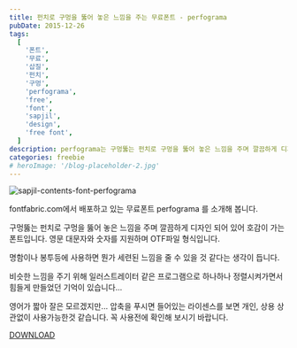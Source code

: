 ```yaml
---
title: 펀치로 구멍을 뚫어 놓은 느낌을 주는 무료폰트 - perfograma
pubDate: 2015-12-26
tags:
  [
    '폰트',
    '무료',
    '삽질',
    '펀치',
    '구멍',
    'perfograma',
    'free',
    'font',
    'sapjil',
    'design',
    'free font',
  ]
description: perfograma는 구멍뚫는 펀치로 구멍을 뚫어 놓은 느낌을 주며 깔끔하게 디자인 되어 있어 호감이 가는 폰트로 명함이나 봉투등에 사용하면 뭔가 세련된 느낌을 줄 수 있을 것 같다는 생각이 듭니다.
categories: freebie
# heroImage: '/blog-placeholder-2.jpg'
---
```


![sapjil-contents-font-perfograma](https://farm6.staticflickr.com/5709/23934788306_2c525197a3_c.jpg)

fontfabric.com에서 배포하고 있는 무료폰트 perfograma 를 소개해 봅니다.

구멍뚫는 펀치로 구멍을 뚫어 놓은 느낌을 주며 깔끔하게 디자인 되어 있어 호감이 가는 폰트입니다.
영문 대문자와 숫자를 지원하며 OTF파일 형식입니다.

명함이나 봉투등에 사용하면 뭔가 세련된 느낌을 줄 수 있을 것 같다는 생각이 듭니다.

비슷한 느낌을 주기 위해 일러스트레이터 같은 프로그램으로 하나하나 정렬시켜가면서 힘들게 만들었던 기억이 있습니다...

영어가 짧아 잘은 모르겠지만...
압축을 푸시면 들어있는 라이센스를 보면 개인, 상용 상관없이 사용가능한것 같습니다.
꼭 사용전에 확인해 보시기 바랍니다.

[DOWNLOAD](http://www.fontfabric.com/perfograma-free-font)
